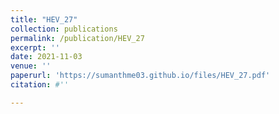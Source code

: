 ```yaml
---
title: "HEV_27"
collection: publications
permalink: /publication/HEV_27
excerpt: ''
date: 2021-11-03
venue: ''
paperurl: 'https://sumanthme03.github.io/files/HEV_27.pdf'
citation: #''

---
```


[Download paper here]: (https://sumanthme03.github.io/files/HEV_27.pdf)






